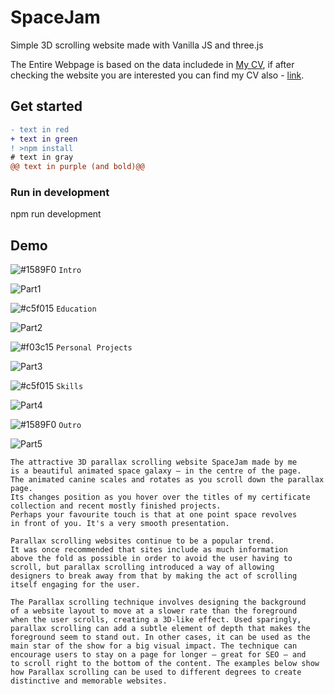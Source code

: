 # SpaceJam
Simple 3D scrolling website made with Vanilla JS and three.js

The Entire Webpage is based on the data includede in [My CV](https://github.com/instamenta/SpaceJam/files/10712348/JanCV.pdf), if after checking the website you are interested you can find my CV also - [link](https://github.com/instamenta/SpaceJam/files/10712348/JanCV.pdf).

## Get started

```diff
- text in red
+ text in green
! >npm install
# text in gray
@@ text in purple (and bold)@@
```


### Run in development

npm run development

## Demo

![#1589F0](https://via.placeholder.com/15/1589F0/000000?text=+) `Intro`


![Part1](https://user-images.githubusercontent.com/98179343/218232522-5caf385b-1752-44b8-8552-96d50317b1ca.PNG)

![#c5f015](https://via.placeholder.com/15/c5f015/000000?text=+) `Education`

![Part2](https://user-images.githubusercontent.com/98179343/218232525-a9b92865-0e34-471c-afe9-90c218bdcf8d.PNG)

![#f03c15](https://via.placeholder.com/15/f03c15/000000?text=+) `Personal Projects`

![Part3](https://user-images.githubusercontent.com/98179343/218232527-6457d36e-f69a-4e93-b422-4993f3296e4e.PNG)

![#c5f015](https://via.placeholder.com/15/c5f015/000000?text=+) `Skills`

![Part4](https://user-images.githubusercontent.com/98179343/218232519-1d61da58-555e-4a22-a9e8-d74b462e61b6.PNG)

![#1589F0](https://via.placeholder.com/15/1589F0/000000?text=+) `Outro`

![Part5](https://user-images.githubusercontent.com/98179343/218232521-a837abb2-8327-4d66-b82e-045c22ac2986.PNG)

```
The attractive 3D parallax scrolling website SpaceJam made by me
is a beautiful animated space galaxy – in the centre of the page. 
The animated canine scales and rotates as you scroll down the parallax page. 
Its changes position as you hover over the titles of my certificate
collection and recent mostly finished projects. 
Perhaps your favourite touch is that at one point space revolves
in front of you. It's a very smooth presentation.
```

```
Parallax scrolling websites continue to be a popular trend. 
It was once recommended that sites include as much information
above the fold as possible in order to avoid the user having to 
scroll, but parallax scrolling introduced a way of allowing 
designers to break away from that by making the act of scrolling 
itself engaging for the user. 
```
```
The Parallax scrolling technique involves designing the background 
of a website layout to move at a slower rate than the foreground 
when the user scrolls, creating a 3D-like effect. Used sparingly,
parallax scrolling can add a subtle element of depth that makes the 
foreground seem to stand out. In other cases, it can be used as the 
main star of the show for a big visual impact. The technique can 
encourage users to stay on a page for longer – great for SEO – and 
to scroll right to the bottom of the content. The examples below show
how Parallax scrolling can be used to different degrees to create
distinctive and memorable websites.
```

